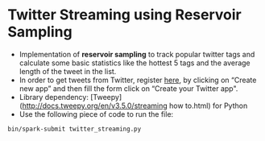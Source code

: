 # Twitter Streaming using Reservoir Sampling

- Implementation of __reservoir sampling__ to track popular twitter tags and calculate some basic statistics like the hottest 5 tags and the average length of the tweet in the list.
- In order to get tweets from Twitter, register [here](https://apps.twitter.com/), by clicking on “Create new app” and then fill the form click on “Create your Twitter app".
- Library dependency: [Tweepy](http://docs.tweepy.org/en/v3.5.0/streaming how to.html) for Python
- Use the following piece of code to run the file:
```
bin/spark-submit twitter_streaming.py
```
